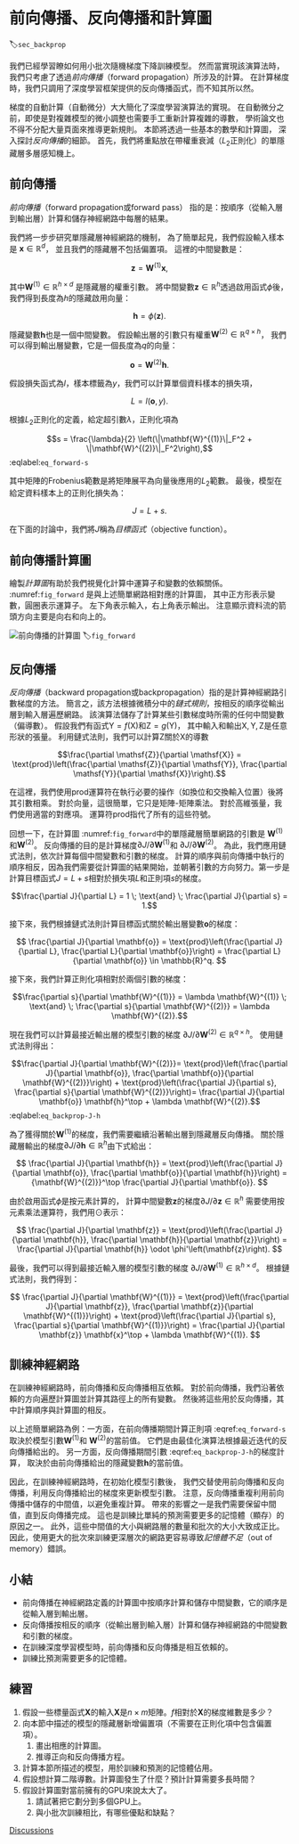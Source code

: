 # 前向傳播、反向傳播和計算圖
:label:`sec_backprop`

我們已經學習瞭如何用小批次隨機梯度下降訓練模型。
然而當實現該演算法時，我們只考慮了透過*前向傳播*（forward propagation）所涉及的計算。
在計算梯度時，我們只調用了深度學習框架提供的反向傳播函式，而不知其所以然。

梯度的自動計算（自動微分）大大簡化了深度學習演算法的實現。
在自動微分之前，即使是對複雜模型的微小調整也需要手工重新計算複雜的導數，
學術論文也不得不分配大量頁面來推導更新規則。
本節將透過一些基本的數學和計算圖，
深入探討*反向傳播*的細節。
首先，我們將重點放在帶權重衰減（$L_2$正則化）的單隱藏層多層感知機上。

## 前向傳播

*前向傳播*（forward propagation或forward pass）
指的是：按順序（從輸入層到輸出層）計算和儲存神經網路中每層的結果。

我們將一步步研究單隱藏層神經網路的機制，
為了簡單起見，我們假設輸入樣本是 $\mathbf{x}\in \mathbb{R}^d$，
並且我們的隱藏層不包括偏置項。
這裡的中間變數是：

$$\mathbf{z}= \mathbf{W}^{(1)} \mathbf{x},$$

其中$\mathbf{W}^{(1)} \in \mathbb{R}^{h \times d}$
是隱藏層的權重引數。
將中間變數$\mathbf{z}\in \mathbb{R}^h$透過啟用函式$\phi$後，
我們得到長度為$h$的隱藏啟用向量：

$$\mathbf{h}= \phi (\mathbf{z}).$$

隱藏變數$\mathbf{h}$也是一個中間變數。
假設輸出層的引數只有權重$\mathbf{W}^{(2)} \in \mathbb{R}^{q \times h}$，
我們可以得到輸出層變數，它是一個長度為$q$的向量：

$$\mathbf{o}= \mathbf{W}^{(2)} \mathbf{h}.$$

假設損失函式為$l$，樣本標籤為$y$，我們可以計算單個資料樣本的損失項，

$$L = l(\mathbf{o}, y).$$

根據$L_2$正則化的定義，給定超引數$\lambda$，正則化項為

$$s = \frac{\lambda}{2} \left(\|\mathbf{W}^{(1)}\|_F^2 + \|\mathbf{W}^{(2)}\|_F^2\right),$$
:eqlabel:`eq_forward-s`

其中矩陣的Frobenius範數是將矩陣展平為向量後應用的$L_2$範數。
最後，模型在給定資料樣本上的正則化損失為：

$$J = L + s.$$

在下面的討論中，我們將$J$稱為*目標函式*（objective function）。

## 前向傳播計算圖

繪製*計算圖*有助於我們視覺化計算中運算子和變數的依賴關係。
 :numref:`fig_forward` 是與上述簡單網路相對應的計算圖，
 其中正方形表示變數，圓圈表示運算子。
 左下角表示輸入，右上角表示輸出。
 注意顯示資料流的箭頭方向主要是向右和向上的。

![前向傳播的計算圖](../img/forward.svg)
:label:`fig_forward`

## 反向傳播

*反向傳播*（backward propagation或backpropagation）指的是計算神經網路引數梯度的方法。
簡言之，該方法根據微積分中的*鏈式規則*，按相反的順序從輸出層到輸入層遍歷網路。
該演算法儲存了計算某些引數梯度時所需的任何中間變數（偏導數）。
假設我們有函式$\mathsf{Y}=f(\mathsf{X})$和$\mathsf{Z}=g(\mathsf{Y})$，
其中輸入和輸出$\mathsf{X}, \mathsf{Y}, \mathsf{Z}$是任意形狀的張量。
利用鏈式法則，我們可以計算$\mathsf{Z}$關於$\mathsf{X}$的導數

$$\frac{\partial \mathsf{Z}}{\partial \mathsf{X}} = \text{prod}\left(\frac{\partial \mathsf{Z}}{\partial \mathsf{Y}}, \frac{\partial \mathsf{Y}}{\partial \mathsf{X}}\right).$$

在這裡，我們使用$\text{prod}$運算符在執行必要的操作（如換位和交換輸入位置）後將其引數相乘。
對於向量，這很簡單，它只是矩陣-矩陣乘法。
對於高維張量，我們使用適當的對應項。
運算符$\text{prod}$指代了所有的這些符號。

回想一下，在計算圖 :numref:`fig_forward`中的單隱藏層簡單網路的引數是
$\mathbf{W}^{(1)}$和$\mathbf{W}^{(2)}$。
反向傳播的目的是計算梯度$\partial J/\partial \mathbf{W}^{(1)}$和
$\partial J/\partial \mathbf{W}^{(2)}$。
為此，我們應用鏈式法則，依次計算每個中間變數和引數的梯度。
計算的順序與前向傳播中執行的順序相反，因為我們需要從計算圖的結果開始，並朝著引數的方向努力。第一步是計算目標函式$J=L+s$相對於損失項$L$和正則項$s$的梯度。

$$\frac{\partial J}{\partial L} = 1 \; \text{and} \; \frac{\partial J}{\partial s} = 1.$$

接下來，我們根據鏈式法則計算目標函式關於輸出層變數$\mathbf{o}$的梯度：

$$
\frac{\partial J}{\partial \mathbf{o}}
= \text{prod}\left(\frac{\partial J}{\partial L}, \frac{\partial L}{\partial \mathbf{o}}\right)
= \frac{\partial L}{\partial \mathbf{o}}
\in \mathbb{R}^q.
$$

接下來，我們計算正則化項相對於兩個引數的梯度：

$$\frac{\partial s}{\partial \mathbf{W}^{(1)}} = \lambda \mathbf{W}^{(1)}
\; \text{and} \;
\frac{\partial s}{\partial \mathbf{W}^{(2)}} = \lambda \mathbf{W}^{(2)}.$$

現在我們可以計算最接近輸出層的模型引數的梯度
$\partial J/\partial \mathbf{W}^{(2)} \in \mathbb{R}^{q \times h}$。
使用鏈式法則得出：

$$\frac{\partial J}{\partial \mathbf{W}^{(2)}}= \text{prod}\left(\frac{\partial J}{\partial \mathbf{o}}, \frac{\partial \mathbf{o}}{\partial \mathbf{W}^{(2)}}\right) + \text{prod}\left(\frac{\partial J}{\partial s}, \frac{\partial s}{\partial \mathbf{W}^{(2)}}\right)= \frac{\partial J}{\partial \mathbf{o}} \mathbf{h}^\top + \lambda \mathbf{W}^{(2)}.$$
:eqlabel:`eq_backprop-J-h`

為了獲得關於$\mathbf{W}^{(1)}$的梯度，我們需要繼續沿著輸出層到隱藏層反向傳播。
關於隱藏層輸出的梯度$\partial J/\partial \mathbf{h} \in \mathbb{R}^h$由下式給出：

$$
\frac{\partial J}{\partial \mathbf{h}}
= \text{prod}\left(\frac{\partial J}{\partial \mathbf{o}}, \frac{\partial \mathbf{o}}{\partial \mathbf{h}}\right)
= {\mathbf{W}^{(2)}}^\top \frac{\partial J}{\partial \mathbf{o}}.
$$

由於啟用函式$\phi$是按元素計算的，
計算中間變數$\mathbf{z}$的梯度$\partial J/\partial \mathbf{z} \in \mathbb{R}^h$
需要使用按元素乘法運算符，我們用$\odot$表示：

$$
\frac{\partial J}{\partial \mathbf{z}}
= \text{prod}\left(\frac{\partial J}{\partial \mathbf{h}}, \frac{\partial \mathbf{h}}{\partial \mathbf{z}}\right)
= \frac{\partial J}{\partial \mathbf{h}} \odot \phi'\left(\mathbf{z}\right).
$$

最後，我們可以得到最接近輸入層的模型引數的梯度
$\partial J/\partial \mathbf{W}^{(1)} \in \mathbb{R}^{h \times d}$。
根據鏈式法則，我們得到：

$$
\frac{\partial J}{\partial \mathbf{W}^{(1)}}
= \text{prod}\left(\frac{\partial J}{\partial \mathbf{z}}, \frac{\partial \mathbf{z}}{\partial \mathbf{W}^{(1)}}\right) + \text{prod}\left(\frac{\partial J}{\partial s}, \frac{\partial s}{\partial \mathbf{W}^{(1)}}\right)
= \frac{\partial J}{\partial \mathbf{z}} \mathbf{x}^\top + \lambda \mathbf{W}^{(1)}.
$$

## 訓練神經網路

在訓練神經網路時，前向傳播和反向傳播相互依賴。
對於前向傳播，我們沿著依賴的方向遍歷計算圖並計算其路徑上的所有變數。
然後將這些用於反向傳播，其中計算順序與計算圖的相反。

以上述簡單網路為例：一方面，在前向傳播期間計算正則項
 :eqref:`eq_forward-s`取決於模型引數$\mathbf{W}^{(1)}$和
$\mathbf{W}^{(2)}$的當前值。
它們是由最佳化演算法根據最近迭代的反向傳播給出的。
另一方面，反向傳播期間引數 :eqref:`eq_backprop-J-h`的梯度計算，
取決於由前向傳播給出的隱藏變數$\mathbf{h}$的當前值。

因此，在訓練神經網路時，在初始化模型引數後，
我們交替使用前向傳播和反向傳播，利用反向傳播給出的梯度來更新模型引數。
注意，反向傳播重複利用前向傳播中儲存的中間值，以避免重複計算。
帶來的影響之一是我們需要保留中間值，直到反向傳播完成。
這也是訓練比單純的預測需要更多的記憶體（顯存）的原因之一。
此外，這些中間值的大小與網路層的數量和批次的大小大致成正比。
因此，使用更大的批次來訓練更深層次的網路更容易導致*記憶體不足*（out of memory）錯誤。

## 小結

* 前向傳播在神經網路定義的計算圖中按順序計算和儲存中間變數，它的順序是從輸入層到輸出層。
* 反向傳播按相反的順序（從輸出層到輸入層）計算和儲存神經網路的中間變數和引數的梯度。
* 在訓練深度學習模型時，前向傳播和反向傳播是相互依賴的。
* 訓練比預測需要更多的記憶體。

## 練習

1. 假設一些標量函式$\mathbf{X}$的輸入$\mathbf{X}$是$n \times m$矩陣。$f$相對於$\mathbf{X}$的梯度維數是多少？
1. 向本節中描述的模型的隱藏層新增偏置項（不需要在正則化項中包含偏置項）。
    1. 畫出相應的計算圖。
    1. 推導正向和反向傳播方程。
1. 計算本節所描述的模型，用於訓練和預測的記憶體佔用。
1. 假設想計算二階導數。計算圖發生了什麼？預計計算需要多長時間？
1. 假設計算圖對當前擁有的GPU來說太大了。
    1. 請試著把它劃分到多個GPU上。
    1. 與小批次訓練相比，有哪些優點和缺點？

[Discussions](https://discuss.d2l.ai/t/5769)
